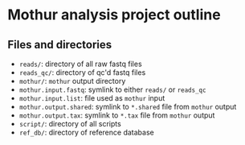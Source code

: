 Mothur analysis project outline
===============================

Files and directories
---------------------

* `reads/`: directory of all raw fastq files
* `reads_qc/`: directory of qc'd fastq files
* `mothur/`: `mothur` output directory
* `mothur.input.fastq`: symlink to either `reads/` or `reads_qc`
* `mothur.input.list`: file used as `mothur` input
* `mothur.output.shared`: symlink to `*.shared` file from `mothur` output
* `mothur.output.tax`: symlink to `*.tax` file from `mothur` output
* `script/`: directory of all scripts
* `ref_db/`: directory of reference database
